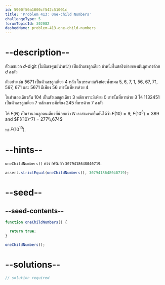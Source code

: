 ```yaml
---
id: 5900f50a1000cf542c51001c
title: 'Problem 413: One-child Numbers'
challengeType: 5
forumTopicId: 302082
dashedName: problem-413-one-child-numbers
---
```


# --description--

ตัวเลขบวก $d$-digit (ไม่มีเลขศูนย์นำหน้า) เป็นตัวเลขลูกเดียว ถ้าหนึ่งในสตริงย่อยของมันถูกหารด้วย $d$ ลงตัว

ตัวอย่างเช่น 5671 เป็นตัวเลขลูกเดียว 4 หลัก ในบรรดาสตริงย่อยทั้งหมด 5, 6, 7, 1, 56, 67, 71, 567, 671 และ 5671 มีเพียง 56 เท่านั้นที่หารด้วย 4

ในทำนองเดียวกัน 104 เป็นตัวเลขลูกเดียว 3 หลักเพราะมีเพียง 0 เท่านั้นที่หารด้วย 3 ได้ 1132451 เป็นตัวเลขลูกเดียว 7 หลักเพราะมีเพียง 245 ที่หารด้วย 7 ลงตัว

ให้ $F(N)$ เป็นจำนวนลูกคนเดียวที่น้อยกว่า $N$ เราสามารถยืนยันได้ว่า $F(10) = 9$, $F({10}^3) = 389$ and $F({10}^7) = 277\\,674$

หา $F({10}^{19})$.

# --hints--

`oneChildNumbers()` ควร return `3079418648040719`.

```js
assert.strictEqual(oneChildNumbers(), 3079418648040719);
```

# --seed--

## --seed-contents--

```js
function oneChildNumbers() {

  return true;
}

oneChildNumbers();
```

# --solutions--

```js
// solution required
```
